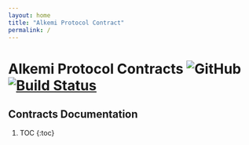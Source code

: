 ```yaml
---
layout: home
title: "Alkemi Protocol Contract"
permalink: /
---
```


# Alkemi Protocol Contracts ![GitHub](https://img.shields.io/github/license/project-alkemi/alkemi-protocol) [![Build Status](https://travis-ci.com/project-alkemi/alkemi-protocol.svg?branch=master)](https://travis-ci.com/project-alkemi/alkemi-protocol)


## Contracts Documentation

1. TOC
{:toc}
